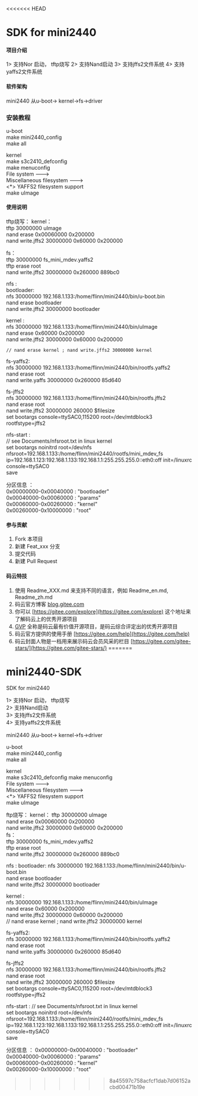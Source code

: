 <<<<<<< HEAD
# SDK for mini2440

#### 项目介绍
1> 支持Nor 启动， tftp烧写
2> 支持Nand启动
3> 支持jffs2文件系统
4> 支持yaffs2文件系统

#### 软件架构
mini2440 从u-boot-> kernel->fs->driver

### 安装教程
u-boot            
	make mini2440_config         
	make all            

kernel              
	make s3c2410_defconfig         
	make menuconfig              
	File system --->        
		Miscellaneous filesystem --->       
		 	<*> YAFFS2 filesystem support    
	make uImage  

#### 使用说明

tftp烧写：
kernel：             
tftp 30000000 uImage   
nand erase 0x00060000 0x200000    
nand write.jffs2 30000000 0x60000 0x200000  

fs：                     
tftp 30000000 fs_mini_mdev.yaffs2      
tftp erase root     
nand write.jffs2 30000000 0x260000 889bc0   

       
nfs :              
bootloader:          
	nfs 30000000 192.168.1.133:/home/flinn/mini2440/bin/u-boot.bin     
	nand erase bootloader     
	nand write.jffs2 30000000 bootloader     
   
kernel :    
	nfs 30000000 192.168.1.133:/home/flinn/mini2440/bin/uImage    
	nand erase 0x60000 0x200000       
	nand write.jffs2 30000000 0x60000 0x200000      
	 
	// nand erase kernel ; nand write.jffs2 30000000 kernel     
     
fs-yaffs2:        
	nfs 30000000 192.168.1.133:/home/flinn/mini2440/bin/rootfs.yaffs2      
	nand erase root         
	nand write.yaffs 30000000 0x260000 85d640         
        	
  
fs-jffs2           
	nfs 30000000 192.168.1.133:/home/flinn/mini2440/bin/rootfs.jffs2      
	nand erase root                   
	nand write.jffs2 30000000 260000 $filesize           
	set bootargs console=ttySAC0,115200 root=/dev/mtdblock3 rootfstype=jffs2       


nfs-start :   
    // see Documents/nfsroot.txt in linux kernel      
    set bootargs noinitrd root=/dev/nfs nfsroot=192.168.1.133:/home/flinn/mini2440/rootfs/mini_mdev_fs ip=192.168.1.123:192.168.1.133:192.168.1.1:255.255.255.0::eth0:off init=/linuxrc console=ttySAC0        
    save       
   
分区信息 ：              
0x00000000-0x00040000 : "bootloader"    
0x00040000-0x00060000 : "params"   
0x00060000-0x00260000 : "kernel"       
0x00260000-0x10000000 : "root"       

#### 参与贡献

1. Fork 本项目
2. 新建 Feat_xxx 分支
3. 提交代码
4. 新建 Pull Request


#### 码云特技

1. 使用 Readme\_XXX.md 来支持不同的语言，例如 Readme\_en.md, Readme\_zh.md
2. 码云官方博客 [blog.gitee.com](https://blog.gitee.com)
3. 你可以 [https://gitee.com/explore](https://gitee.com/explore) 这个地址来了解码云上的优秀开源项目
4. [GVP](https://gitee.com/gvp) 全称是码云最有价值开源项目，是码云综合评定出的优秀开源项目
5. 码云官方提供的使用手册 [https://gitee.com/help](https://gitee.com/help)
6. 码云封面人物是一档用来展示码云会员风采的栏目 [https://gitee.com/gitee-stars/](https://gitee.com/gitee-stars/)
=======
# mini2440-SDK
 SDK for mini2440
 
 1> 支持Nor 启动， tftp烧写    
 2> 支持Nand启动         
 3> 支持jffs2文件系统         
 4> 支持yaffs2文件系统      
 
 mini2440 从u-boot-> kernel->fs->driver   
 
u-boot   
  make mini2440_config    
  make all  
  
kernel   
  make s3c2410_defconfig
  make menuconfig    
    File system --->    
      Miscellaneous filesystem --->   
        <*> YAFFS2 filesystem support   
  make uImage   
  
ftp烧写：
kernel：
  tftp 30000000 uImage  
  nand erase 0x00060000 0x200000   
  nand write.jffs2 30000000 0x60000 0x200000  
fs：  
  tftp 30000000 fs_mini_mdev.yaffs2  
  tftp erase root   
  nand write.jffs2 30000000 0x260000 889bc0   
  
nfs :
bootloader:
  nfs 30000000 192.168.1.133:/home/flinn/mini2440/bin/u-boot.bin       
  nand erase bootloader      
  nand write.jffs2 30000000 bootloader         
  
kernel :     
  nfs 30000000 192.168.1.133:/home/flinn/mini2440/bin/uImage    
  nand erase 0x60000 0x200000         
  nand write.jffs2 30000000 0x60000 0x200000      
  // nand erase kernel ; nand write.jffs2 30000000 kernel         


fs-yaffs2:        
  nfs 30000000 192.168.1.133:/home/flinn/mini2440/bin/rootfs.yaffs2         
  nand erase root           
  nand write.yaffs 30000000 0x260000 85d640         

fs-jffs2     
  nfs 30000000 192.168.1.133:/home/flinn/mini2440/bin/rootfs.jffs2        
  nand erase root     
  nand write.jffs2 30000000 260000 $filesize        
  set bootargs console=ttySAC0,115200 root=/dev/mtdblock3 rootfstype=jffs2        

nfs-start :
  // see Documents/nfsroot.txt in linux kernel         
  set bootargs noinitrd root=/dev/nfs nfsroot=192.168.1.133:/home/flinn/mini2440/rootfs/mini_mdev_fs   ip=192.168.1.123:192.168.1.133:192.168.1.1:255.255.255.0::eth0:off init=/linuxrc console=ttySAC0      
  save
  
  
分区信息 ：
  0x00000000-0x00040000 : "bootloader"       
  0x00040000-0x00060000 : "params"        
  0x00060000-0x00260000 : "kernel"           
  0x00260000-0x10000000 : "root"        
>>>>>>> 8a45597c758acfcf1dab7d06152acbd00471b19e
